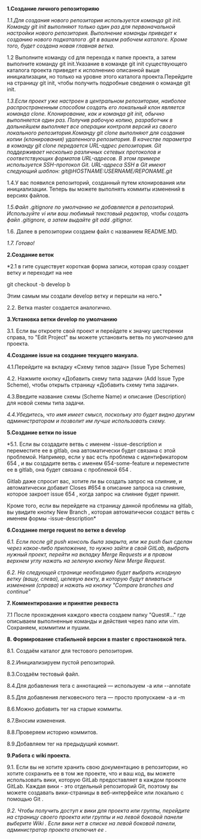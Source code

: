 **1.Создание личного репозиторияю**

*1.1.Для создания нового репозитория используется команда git init. Команду git init выполняют только один раз для первоначальной настройки нового репозитория. Выполнение команды приведет к созданию нового подкаталога .git в вашем рабочем каталоге. Кроме того, будет создана новая главная ветка.*

1.2 Выполните команду cd для перехода к папке проекта, а затем выполните команду git init.Указание в команде git init существующего каталога проекта приведет к исполнению описанной выше инициализации, но только на уровне этого каталога проекта.Перейдите на страницу git init, чтобы получить подробные сведения о команде git init.

*1.3.Если проект уже настроен в центральном репозитории, наиболее распространенным способом создать его локальный клон является команда clone. Клонирование, как и команда git init, обычно выполняется один раз. Получив рабочую копию, разработчик в дальнейшем выполняет все операции контроля версий из своего локального репозитория.Команду git clone выполняют для создания копии (клонирования) удаленного репозитория. В качестве параметра в команду git clone передается URL-адрес репозитория. Git поддерживает несколько различных сетевых протоколов и соответствующих форматов URL-адресов. В этом примере используется SSH-протокол Git. URL-адреса SSH в Git имеют следующий шаблон: git@HOSTNAME:USERNAME/REPONAME.git*

1.4.У вас появился репозиторий, созданный путем клонирования или инициализации. Теперь вы можете выполнять коммиты изменений в версиях файлов.

*1.5.Файл  .gitignore по умолчанию не добавляется в репозиторий. Используйте vi или ваш любимый текстовый редактор, чтобы создать файл .gitignore, а затем выдайте git add .gitignor.* 

1.6. Далее в репозитории создаем файл с названием README.MD. 

*1.7. Готово!* 

**2.Создание веток**

*2.1 в гите существует короткая форма записи, которая сразу создает ветку и переходит на нее

git checkout -b develop b 

Этим самым мы создали develop ветку и перешли на него.*

2.2. Ветка master создается аналогично.

**3.Установка ветки develop по умолчанию**

3.1. Если вы откроете свой проект и перейдете к значку шестеренки справа, то "Edit Project" вы можете установить ветвь по умолчанию для проекта.

**4.Создание issue на создание текущего мануала.**

4.1.Перейдите на вкладку «Схему типов задач» (Issue Type Schemes)

4.2. Нажмите кнопку «Добавить схему типа задачи» (Add Issue Type Scheme), чтобы открыть страницу «Добавить схему типа задачи».

4.3.Введите название схемы (Scheme Name) и описание (Description) для новой схемы типа задачи.

*4.4.Убедитесь, что имя имеет смысл, поскольку это будет видно другим администраторам и позволит им лучше использовать схему.*

**5.Создание ветки по issue**

*5.1. Если вы создадите ветвь с именем <issue-number>-issue-description и переместите ее в gitlab, она автоматически будет связана с этой проблемой. Например, если у вас есть проблема с идентификатором 654 , и вы создадите ветвь с именем 654-some-feature и переместите ее в gitlab, она будет связана с проблемой 654 .



Gitlab даже спросит вас, хотите ли вы создать запрос на слияние, и автоматически добавит Closes #654 в описание запроса на слияние, которое закроет issue 654 , когда запрос на слияние будет принят.



Кроме того, если вы перейдете на страницу данной проблемы на gitlab, вы увидите кнопку New Branch , которая автоматически создаст ветвь с именем формы <issue-number>-issue-description*

**6.Создание merge request по ветке в develop**

*6.1. Если после git push консоль была закрыта, или же push был сделан через какое-либо приложение, то нужно зайти в свой GitLab, выбрать нужный проект, перейти на вкладку Merge Requests и в правом верхнем углу нажать на зеленую кнопку New Merge Request.*

*6.2. На следующей странице необходимо будет выбрать исходную ветку (вашу, слева), целевую векту, в которую будут вливаться изменения (справа) и нажать на кнопку "Compare branches and continue"*

**7. Комментирование и принятие реквеста**

7.1 После прохождения каждого квеста создаем папку "Quest#..." где описываем выполненные команды и действия через nano  или vim. Сохраняем, коммитим и пушим.

**8. Формирование стабильной версии в master с простановкой тега.**

8.1. Создаём каталог для тестового репозитория.

8.2.Инициализируем пустой репозиторий.

8.3.Создаём тестовый файл.

8.4.Для добавления тега с аннотацией — используем -a или --annotate

8.5.Для добавления легковесного тега — просто пропускаем -a и -m

8.6.Можно добавить тег на старые коммиты.

8.7.Вносим изменения.

8.8.Проверяем историю коммитов.

8.9.Добавляем тег на предыдущий коммит.

**9.Работа с wiki проекта.**

9.1. Если вы не хотите хранить свою документацию в репозитории, но хотите сохранить ее в том же проекте, что и ваш код, вы можете использовать вики, которую GitLab предоставляет в каждом проекте GitLab. Каждая вики - это отдельный репозиторий Git, поэтому вы можете создавать вики-страницы в веб-интерфейсе или локально с помощью Git .

*9.2. Чтобы получить доступ к вики для проекта или группы, перейдите на страницу своего проекта или группы и на левой боковой панели выберите Wiki . Если вики нет в списке на левой боковой панели, администратор проекта отключил ее .*



